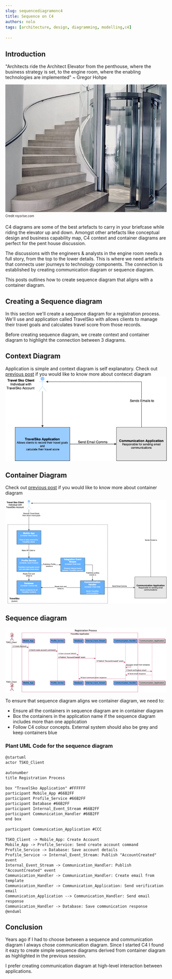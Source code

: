 ```yaml
---
slug: sequencediagramonc4
title: Sequence on C4
authors: nolo
tags: [architecture, design, diagramming, modelling,c4]

---
```


## Introduction

 "Architects ride the Architect Elevator from the penthouse, where the business strategy is set, to the engine room, where the enabling technologies are implemented" ~ Gregor Hohpe

![Penthouse Elevator](/img/blog/elevator.jpeg)
<sub><sup>Credit roysrise.com</sup></sub>

<!--truncate-->

 C4 diagrams are some of the best artefacts to carry in your briefcase while riding the elevator up and down. Amongst other artefacts like conceptual design and business capability map, C4 context and container diagrams are perfect for the pent house discussion.

 The discussions with the engineers & analysts in the engine room needs a full story, from the top to the lower details. This is where we need artefacts that connects user journeys to technology components. The connection is established by creating communication diagram or sequence diagram.

This posts outlines how to create sequence diagram that aligns with a container diagram.

## Creating a Sequence diagram
In this section we'll create a sequence diagram for a registration process. We'll use and application called TravelSko with allows clients to manage their travel goals and calculates travel score from those records.

Before creating sequence diagram, we create context and container diagram to highlight the connection between 3 diagrams.

## Context Diagram
Application is simple and context diagram is self explanatory. Check out [previous post](https://nolomokgosi.com/blog/introductiontoc4) if you would like to know more about contecxt diagram
![Context Diagram](/img/blog/tskoContext.png)


## Container Diagram
Check out [previous post](https://nolomokgosi.com/blog/introductiontoc4) if you would like to know more about container diagram

![Context Diagram](/img/blog/tskoContainer.png)


## Sequence diagram

![Sequence Diagram](/img/blog/tskoRegSequence.png)

To ensure that sequence diagram aligns we container diagram, we need to:
- Ensure all the containers in sequence diagram are in container diagram
- Box the containers in the application name if the sequence diagram includes more than one application
- Follow C4 colour concepts. External system should also be grey and keep containers blue

### Plant UML Code for the sequence diagram
```
@startuml
actor TSKO_Client

autonumber
title Registration Process

box "TravelSko Application" #FFFFFF
participant Mobile_App #66B2FF
participant Profile_Service #66B2FF
participant Database #66B2FF
participant Internal_Event_Stream #66B2FF
participant Communication_Handler #66B2FF
end box

participant Communication_Application #CCC

TSKO_Client -> Mobile_App: Create Account
Mobile_App -> Profile_Service: Send create account command
Profile_Service -> Database: Save account details
Profile_Service -> Internal_Event_Stream: Publish "AccountCreated" event
Internal_Event_Stream -> Communication_Handler: Publish "AccountCreated" event
Communication_Handler -> Communication_Handler: Create email from template
Communication_Handler -> Communication_Application: Send verification email
Communication_Application --> Communication_Handler: Send email response
Communication_Handler -> Database: Save communication response
@enduml
```

## Conclusion
Years ago if I had to choose between a sequence and communication diagram I always chose communication diagram. Since I started C4 I found it eazy to create simple sequence diagrams derived from container diagram as highlighted in the previous session.

I prefer creating communication diagram at high-level interaction between applications. 

